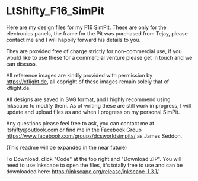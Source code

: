 # LtShifty_F16_SimPit
Here are my design files for my F16 SimPit. These are only for the electronics panels, the frame for the Pit was purchased from Tejay, please contact me and I will happily forward his details to you.

They are provided free of charge strictly for non-commercial use, if you would like to use these for a commercial venture please get in touch and we can discuss.

All reference images are kindly provided with permission by https://xflight.de, all copright of these images remain solely that of xflight.de.

All designs are saved in SVG format, and I highly recommend using Inkscape to modify them. As of writing these are still work in progress, I will update and upload files as and when I progress on my personal SimPit. 

Any questions please feel free to ask, you can contact me at ltshifty@outlook.com or find me in the Facebook Group https://www.facebook.com/groups/dcsworldsimpits/ as James Seddon.

(This readme will be expanded in the near future)

To Download, click "Code" at the top right and "Download ZIP". You will need to use Inkscape to open the files, it's totally free to use and can be downloaded here: https://inkscape.org/release/inkscape-1.3.1/
